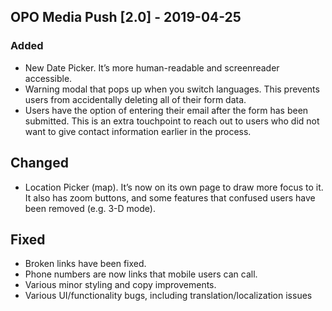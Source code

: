 ## OPO Media Push [2.0] - 2019-04-25
### Added 
- New Date Picker. It’s more human-readable and screenreader accessible.
- Warning modal that pops up when you switch languages. This prevents users from accidentally deleting all of their form data.
- Users have the option of entering their email after the form has been submitted. This is an extra touchpoint to reach out to users who did not want to give contact information earlier in the process.

## Changed
- Location Picker (map). It’s now on its own page to draw more focus to it. It also has zoom buttons, and some features that confused users have been removed (e.g. 3-D mode).

## Fixed
- Broken links have been fixed.
- Phone numbers are now links that mobile users can call.
- Various minor styling and copy improvements.
- Various UI/functionality bugs, including translation/localization issues
